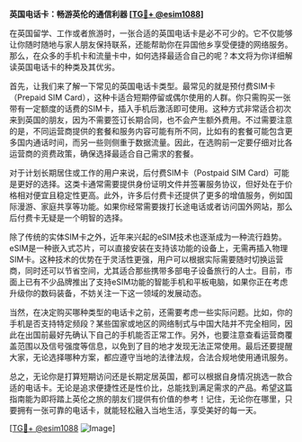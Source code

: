 **英国电话卡：畅游英伦的通信利器 [[TG💪+ @esim1088](https://t.me/s/esim1088)]**

在英国留学、工作或者旅游时，一张合适的英国电话卡是必不可少的。它不仅能够让你随时随地与家人朋友保持联系，还能帮助你在异国他乡享受便捷的网络服务。那么，在众多的手机卡和流量卡中，如何选择最适合自己的呢？本文将为你详细解读英国电话卡的种类及其优劣。

首先，让我们来了解一下常见的英国电话卡类型。最常见的就是预付费SIM卡（Prepaid SIM Card），这种卡适合短期停留或偶尔使用的人群。你只需购买一张带有一定额度的话费的SIM卡，插入手机后激活即可使用。这种方式非常适合初次来到英国的朋友，因为不需要签订长期合同，也不会产生额外费用。不过需要注意的是，不同运营商提供的套餐和服务内容可能有所不同，比如有的套餐可能包含更多国内通话时间，而另一些则侧重于数据流量。因此，在选购前一定要仔细对比各运营商的资费政策，确保选择最适合自己需求的套餐。

对于计划长期居住或工作的用户来说，后付费SIM卡（Postpaid SIM Card）可能是更好的选择。这类卡通常需要提供身份证明文件并签署服务协议，但好处在于价格相对便宜且稳定性更高。此外，许多后付费卡还提供了更多的增值服务，例如国际漫游、家庭共享等功能。如果你经常需要拨打长途电话或者访问国外网站，那么后付费卡无疑是一个明智的选择。

除了传统的实体SIM卡之外，近年来兴起的eSIM技术也逐渐成为一种流行趋势。eSIM是一种嵌入式芯片，可以直接安装在支持该功能的设备上，无需再插入物理SIM卡。这种技术的优势在于灵活性更强，用户可以根据实际需要随时切换运营商，同时还可以节省空间，尤其适合那些携带多部电子设备旅行的人士。目前，市面上已有不少品牌推出了支持eSIM功能的智能手机和平板电脑，如果你正在考虑升级你的数码装备，不妨关注一下这一领域的发展动态。

当然，在决定购买哪种类型的电话卡之前，还需要考虑一些实际问题。比如，你的手机是否支持特定频段？某些国家或地区的网络制式与中国大陆并不完全相同，因此在出国前最好先确认下自己的手机能否正常工作。另外，也要注意查看运营商覆盖范围以及信号强度等信息，以免到了目的地才发现无法正常使用。最后还要提醒大家，无论选择哪种方案，都应遵守当地的法律法规，合法合规地使用通讯服务。

总之，无论你是打算短期访问还是长期定居英国，都可以根据自身情况挑选一款合适的电话卡。无论是追求便捷性还是性价比，总能找到满足需求的产品。希望这篇指南能为即将踏上英伦之旅的朋友们提供有价值的参考！记住，无论你在哪里，只要拥有一张可靠的电话卡，就能轻松融入当地生活，享受美好的每一天。

[[TG💪+ @esim1088](https://t.me/s/esim1088) ![Image](https://i.postimg.cc/4NQfJmqS/Snipaste-2025-05-13-00-14-12.png)]